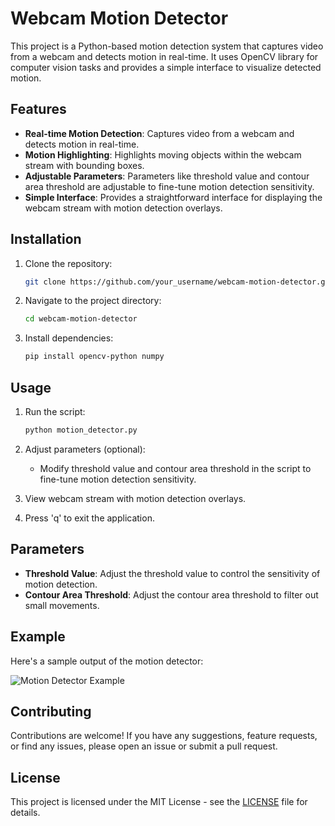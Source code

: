 # Webcam Motion Detector

This project is a Python-based motion detection system that captures video from a webcam and detects motion in real-time. It uses OpenCV library for computer vision tasks and provides a simple interface to visualize detected motion.

## Features

- **Real-time Motion Detection**: Captures video from a webcam and detects motion in real-time.
- **Motion Highlighting**: Highlights moving objects within the webcam stream with bounding boxes.
- **Adjustable Parameters**: Parameters like threshold value and contour area threshold are adjustable to fine-tune motion detection sensitivity.
- **Simple Interface**: Provides a straightforward interface for displaying the webcam stream with motion detection overlays.

## Installation

1. Clone the repository:

    ```bash
    git clone https://github.com/your_username/webcam-motion-detector.git
    ```

2. Navigate to the project directory:

    ```bash
    cd webcam-motion-detector
    ```

3. Install dependencies:

    ```bash
    pip install opencv-python numpy
    ```

## Usage

1. Run the script:

    ```bash
    python motion_detector.py
    ```

2. Adjust parameters (optional):

    - Modify threshold value and contour area threshold in the script to fine-tune motion detection sensitivity.

3. View webcam stream with motion detection overlays.

4. Press 'q' to exit the application.

## Parameters

- **Threshold Value**: Adjust the threshold value to control the sensitivity of motion detection.
- **Contour Area Threshold**: Adjust the contour area threshold to filter out small movements.

## Example

Here's a sample output of the motion detector:

![Motion Detector Example](example.png)

## Contributing

Contributions are welcome! If you have any suggestions, feature requests, or find any issues, please open an issue or submit a pull request.

## License

This project is licensed under the MIT License - see the [LICENSE](LICENSE) file for details.
